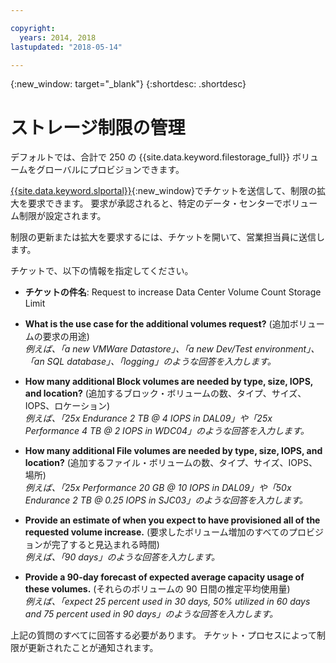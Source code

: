 ```yaml
---

copyright:
  years: 2014, 2018
lastupdated: "2018-05-14"

---
```

{:new_window: target="_blank"}
{:shortdesc: .shortdesc}

# ストレージ制限の管理

デフォルトでは、合計で 250 の {{site.data.keyword.filestorage_full}} ボリュームをグローバルにプロビジョンできます。 

[{{site.data.keyword.slportal}}](https://control.softlayer.com/){:new_window}でチケットを送信して、制限の拡大を要求できます。 要求が承認されると、特定のデータ・センターでボリューム制限が設定されます。  

制限の更新または拡大を要求するには、チケットを開いて、営業担当員に送信します。

チケットで、以下の情報を指定してください。

- **チケットの件名**: Request to increase Data Center Volume Count Storage Limit

- **What is the use case for the additional volumes request?** (追加ボリュームの要求の用途) <br />
*例えば、「a new VMWare Datastore」、「a new Dev/Test environment」、「an SQL database」、「logging」のような回答を入力します。*

- **How many additional Block volumes are needed by type, size, IOPS, and location?** (追加するブロック・ボリュームの数、タイプ、サイズ、IOPS、ロケーション) <br />
*例えば、「25x Endurance 2 TB @ 4 IOPS in DAL09」や「25x Performance 4 TB @ 2 IOPS in WDC04」のような回答を入力します。*

- **How many additional File volumes are needed by type, size, IOPS, and location?** (追加するファイル・ボリュームの数、タイプ、サイズ、IOPS、場所) <br />
*例えば、「25x Performance 20 GB @ 10 IOPS in DAL09」や「50x Endurance 2 TB @ 0.25 IOPS in SJC03」のような回答を入力します。*
 
- **Provide an estimate of when you expect to have provisioned all of the requested volume increase.** (要求したボリューム増加のすべてのプロビジョンが完了すると見込まれる時間) <br />
 *例えば、「90 days」のような回答を入力します。*

- **Provide a 90-day forecast of expected average capacity usage of these volumes.** (それらのボリュームの 90 日間の推定平均使用量) <br />
*例えば、「expect 25 percent used in 30 days, 50% utilized in 60 days and 75 percent used in 90 days」のような回答を入力します。*

上記の質問のすべてに回答する必要があります。 チケット・プロセスによって制限が更新されたことが通知されます。 
